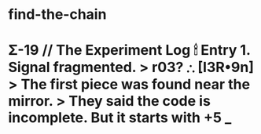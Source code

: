 # find-the-chain
# Σ-19 // The Experiment Log  🕯 Entry 1. Signal fragmented.  > r03? ∴ [I3R•9n]   > The first piece was found near the mirror.   > They said the code is incomplete. But it starts with **+5 _** 
